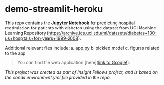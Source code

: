 # demo-streamlit-heroku
This repo contains the **Jupyter Notebook** for predicting hospital readmission for patients with diabetes using the dataset from UCI Machine Learning Repository (https://archive.ics.uci.edu/ml/datasets/diabetes+130-us+hospitals+for+years+1999-2008).

Additional relevant files include: 
a. app.py
b. pickled model
c. figures related to the app

> You can find the web application [here]([link to Google!](http://google.com)).

_This project was created as part of Insight Fellows project, and is based on the conda environment.yml file provided in the repo._


